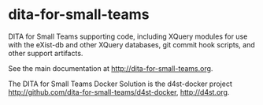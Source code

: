 dita-for-small-teams
====================

DITA for Small Teams supporting code, including XQuery modules for use with the eXist-db and other XQuery databases, git commit hook scripts, and other support artifacts.

See the main documentation at <http://dita-for-small-teams.org>.

The DITA for Small Teams Docker Solution is the d4st-docker project <http://github.com/dita-for-small-teams/d4st-docker>, <http://d4st.org>.
